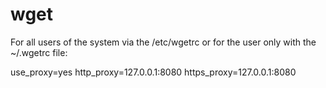 # wget

For all users of the system via the /etc/wgetrc or for the user only with the ~/.wgetrc file:

use_proxy=yes
http_proxy=127.0.0.1:8080
https_proxy=127.0.0.1:8080

